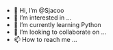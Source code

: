 - 👋 Hi, I’m @Sjacoo
- 👀 I’m interested in ...
- 🌱 I’m currently learning Python
- 💞️ I’m looking to collaborate on ...
- 📫 How to reach me ...

<!---
Sjacoo/Sjacoo is a ✨ special ✨ repository because its `README.md` (this file) appears on your GitHub profile.
You can click the Preview link to take a look at your changes.
--->
